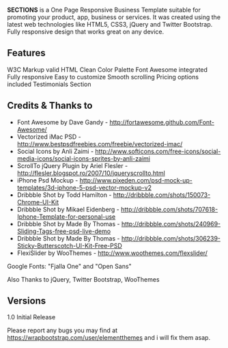 __SECTIONS__ is a One Page Responsive Business Template suitable for promoting your product, app, business or services. It was created using the latest web technologies like HTML5, CSS3, jQuery and Twitter Bootstrap. Fully responsive design that works great on any device.

Features
--------

W3C Markup valid HTML
Clean Color Palette
Font Awesome integrated
Fully responsive
Easy to customize
Smooth scrolling
Pricing options included
Testimonials Section

Credits & Thanks to
-------------------

* Font Awesome by Dave Gandy - http://fortawesome.github.com/Font-Awesome/
* Vectorized iMac PSD - http://www.bestpsdfreebies.com/freebie/vectorized-imac/
* Social Icons by Anli Zaimi - http://www.softicons.com/free-icons/social-media-icons/social-icons-sprites-by-anli-zaimi
* ScrollTo jQuery Plugin by Ariel Flesler - http://flesler.blogspot.ro/2007/10/jqueryscrollto.html
* iPhone Psd Mockup - http://www.pixeden.com/psd-mock-up-templates/3d-iphone-5-psd-vector-mockup-v2
* Dribbble Shot by Todd Hamilton - http://dribbble.com/shots/150073-Chrome-UI-Kit
* Dribbble Shot by Mikael Eidenberg - http://dribbble.com/shots/707618-Iphone-Template-for-personal-use
* Dribbble Shot by Made By Thomas - http://dribbble.com/shots/240969-Sliding-Tags-free-psd-live-demo
* Dribbble Shot by Made By Thomas - http://dribbble.com/shots/306239-Sticky-Butterscotch-UI-Kit-Free-PSD
* FlexiSlider by WooThemes - http://www.woothemes.com/flexslider/

Google Fonts: "Fjalla One" and "Open Sans"

Also Thanks to jQuery, Twitter Bootstrap, WooThemes

Versions
--------

1.0	Initial Release

Please report any bugs you may find at https://wrapbootstrap.com/user/elementthemes and i will fix them asap.